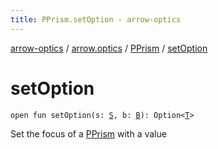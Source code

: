 ```yaml
---
title: PPrism.setOption - arrow-optics
---
```


[arrow-optics](../../index.html) / [arrow.optics](../index.html) / [PPrism](index.html) / [setOption](./set-option.html)

# setOption

`open fun setOption(s: `[`S`](index.html#S)`, b: `[`B`](index.html#B)`): Option<`[`T`](index.html#T)`>`

Set the focus of a [PPrism](index.html) with a value

